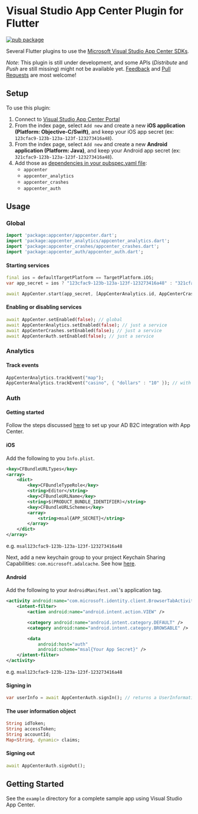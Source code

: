 # Visual Studio App Center Plugin for Flutter

[![pub package](https://img.shields.io/pub/v/appcenter.svg)](https://pub.dartlang.org/packages/appcenter) 

Several Flutter plugins to use the [Microsoft Visual Studio App Center SDKs](https://docs.microsoft.com/en-us/appcenter/sdk/).

*Note*: This plugin is still under development, and some APIs (*Distribute* and *Push* are still missing) might not be available yet. [Feedback](https://github.com/aloisdeniel/flutter_plugin_appcenter/issues) and [Pull Requests](https://github.com/aloisdeniel/flutter_plugin_appcenter/pulls) are most welcome!

## Setup

To use this plugin:

1. Connect to [Visual Studio App Center Portal](https://appcenter.ms/apps)
1. From the index page, select `Add new` and create a new **iOS application (Platform: Objective-C/Swift)**, and keep your iOS app secret (ex: `123cfac9-123b-123a-123f-123273416a48`).
1. From the index page, select `Add new` and create a new **Android application (Platform: Java)**, and keep your Android app secret (ex: `321cfac9-123b-123a-123f-123273416a48`).
1. Add those as [dependencies in your pubspec.yaml file](https://flutter.io/platform-plugins/):
	* `appcenter` 
	* `appcenter_analytics`
	* `appcenter_crashes`
	* `appcenter_auth`

## Usage

### Global

```dart
import 'package:appcenter/appcenter.dart';
import 'package:appcenter_analytics/appcenter_analytics.dart';
import 'package:appcenter_crashes/appcenter_crashes.dart';
import 'package:appcenter_auth/appcenter_auth.dart';
```

#### Starting services

```dart
final ios = defaultTargetPlatform == TargetPlatform.iOS;
var app_secret = ios ? "123cfac9-123b-123a-123f-123273416a48" : "321cfac9-123b-123a-123f-123273416a48";

await AppCenter.start(app_secret, [AppCenterAnalytics.id, AppCenterCrashes.id, AppCenterAuth.id]);
```

#### Enabling or disabling services

```dart
await AppCenter.setEnabled(false); // global 
await AppCenterAnalytics.setEnabled(false); // just a service
await AppCenterCrashes.setEnabled(false); // just a service
await AppCenterAuth.setEnabled(false); // just a service
```

### Analytics

#### Track events

```dart
AppCenterAnalytics.trackEvent("map"); 
AppCenterAnalytics.trackEvent("casino", { "dollars" : "10" }); // with custom properties
```

### Auth

#### Getting started
Follow the steps discussed [here](https://docs.microsoft.com/en-us/appcenter/auth/getting-started) to set up your AD B2C integration with App Center.

#### iOS

Add the following to you `Info.plist`.

```xml
<key>CFBundleURLTypes</key>
<array>
    <dict>
        <key>CFBundleTypeRole</key>
        <string>Editor</string>
        <key>CFBundleURLName</key>
        <string>$(PRODUCT_BUNDLE_IDENTIFIER)</string>
        <key>CFBundleURLSchemes</key>
        <array>
            <string>msal{APP_SECRET}</string>
        </array>
    </dict>
</array>
```

e.g. ```msal123cfac9-123b-123a-123f-123273416a48```

Next, add a new keychain group to your project Keychain Sharing Capabilities: `com.microsoft.adalcache`. See how [here](https://docs.microsoft.com/en-us/appcenter/sdk/auth/ios#add-keychain-sharing-capability).

#### Android

Add the following to your `AndroidManifest.xml`'s application tag.

```xml
<activity android:name="com.microsoft.identity.client.BrowserTabActivity">
    <intent-filter>
        <action android:name="android.intent.action.VIEW" />

        <category android:name="android.intent.category.DEFAULT" />
        <category android:name="android.intent.category.BROWSABLE" />

        <data
            android:host="auth"
            android:scheme="msal{Your App Secret}" />
    </intent-filter>
</activity>
```

e.g. ```msal123cfac9-123b-123a-123f-123273416a48```

#### Signing in

```dart
var userInfo = await AppCenterAuth.signIn(); // returns a UserInformation object
```

#### The user information object

```dart
String idToken;
String accessToken;
String accountId;
Map<String, dynamic> claims;
```

#### Signing out

```dart
await AppCenterAuth.signOut();
```

## Getting Started

See the `example` directory for a complete sample app using Visual Studio App Center.